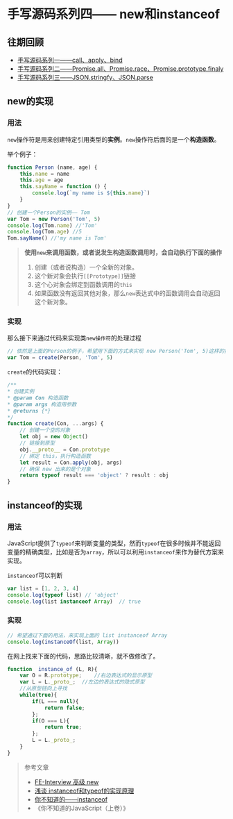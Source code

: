 # 手写源码系列四—— new和instanceof

## 往期回顾

* [手写源码系列一——call、apply、bind](https://github.com/royIdoodle/blog/blob/master/JS基础/手写源码系列一——call_apply_bind.md)
* [手写源码系列二——Promise.all、Promise.race、Promise.prototype.finaly](https://github.com/royIdoodle/blog/blob/master/JS基础/手写源码系列二——Promise.all、Promise.race、Promise.prototype.finaly.md)
* [手写源码系列三——JSON.stringfy、JSON.parse](https://github.com/royIdoodle/blog/blob/master/JS基础/手写源码系列三——JSON.stringfy、JSON.parse.md)



## new的实现

### 用法

`new`操作符是用来创建特定引用类型的**实例**。`new`操作符后面的是一个**构造函数**。

举个例子：

```javascript
function Person (name, age) {
	this.name = name
	this.age = age
	this.sayName = function () {
		console.log(`my name is ${this.name}`)
	}
}
// 创建一个Person的实例—— Tom
var Tom = new Person('Tom', 5)
console.log(Tom.name) //'Tom'
console.log(Tom.age) //5
Tom.sayName() //'my name is Tom'
```

> **使用`new`来调用函数，或者说发生构造函数调用时，会自动执行下面的操作**
>
> 1. 创建（或者说构造）一个全新的对象。
> 2. 这个新对象会执行`[[Prototype]]`链接
> 3. 这个心对象会绑定到函数调用的`this`
> 4. 如果函数没有返回其他对象，那么`new`表达式中的函数调用会自动返回这个新对象。



### 实现

那么接下来通过代码来实现类`new操作符`的处理过程

```javascript
// 依然是上面的Person的例子，希望用下面的方式来实现 new Person('Tom', 5)这样的操作
var Tom = create(Person, 'Tom', 5)
```

`create`的代码实现：

```javascript
/**
* 创建实例
* @param Con 构造函数
* @param args 构造用参数
* @returns {*}
*/
function create(Con, ...args) {
    // 创建一个空的对象
    let obj = new Object()
    // 链接到原型
    obj.__proto__ = Con.prototype
    // 绑定 this，执行构造函数
    let result = Con.apply(obj, args)
    // 确保 new 出来的是个对象
    return typeof result === 'object' ? result : obj
}
```



## instanceof的实现

### 用法
JavaScript提供了`typeof`来判断变量的类型，然而`typeof`在很多时候并不能返回变量的精确类型，比如是否为`array`，所以可以利用`instanceof`来作为替代方案来实现。

`instanceof`可以判断
```javascript
var list = [1, 2, 3, 4]
console.log(typeof list) // 'object'
console.log(list instanceof Array)  // true
```

### 实现
```javascript
// 希望通过下面的用法，来实现上面的 list instanceof Array
console.log(instanceOf(list, Array))
```

在网上找来下面的代码，思路比较清晰，就不做修改了。
```javascript
function  instance_of (L, R){
    var O = R.prototype;    //右边表达式的显示原型
    var L = L._proto_;  //左边的表达式的隐式原型
    //从原型链向上寻找
    while(true){
        if(L === null){
            return false;
        };
        if(O === L){
            return true;
        };
        L = L._proto_;
    }
}
```








> 参考文章
>
> * [FE-Interview 高级 new](http://blog.poetries.top/FE-Interview-Questions/advance/#_5-new)
> * [浅谈 instanceof和typeof的实现原理](http://www.bingshangroup.com/blog/2019/07/02/lzy/typeof/#more)
> * [你不知道的——instanceof](https://juejin.im/post/59cbc479518825790e5cb581)
> * 《你不知道的JavaScript（上卷）》